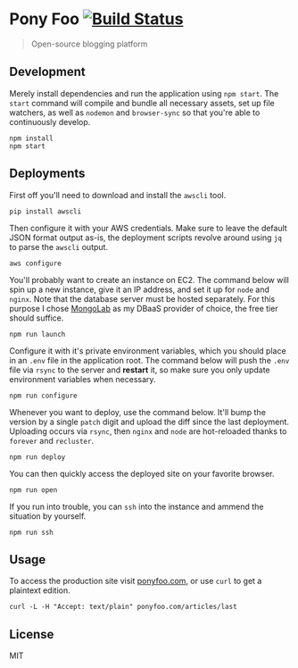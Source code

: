 # Pony Foo [![Build Status][1]][2]

> Open-source blogging platform

## Development

Merely install dependencies and run the application using `npm start`. The `start` command will compile and bundle all necessary assets, set up file watchers, as well as `nodemon` and `browser-sync` so that you're able to continuously develop.

```shell
npm install
npm start
```

## Deployments

First off you'll need to download and install the `awscli` tool.

```shell
pip install awscli
```

Then configure it with your AWS credentials. Make sure to leave the default JSON format output as-is, the deployment scripts revolve around using `jq` to parse the `awscli` output.

```shell
aws configure
```

You'll probably want to create an instance on EC2. The command below will spin up a new instance, give it an IP address, and set it up for `node` and `nginx`. Note that the database server must be hosted separately. For this purpose I chose [MongoLab][3] as my DBaaS provider of choice, the free tier should suffice.

```shell
npm run launch
```

Configure it with it's private environment variables, which you should place in an `.env` file in the application root. The command below will push the `.env` file via `rsync` to the server and **restart** it, so make sure you only update environment variables when necessary.

```shell
npm run configure
```

Whenever you want to deploy, use the command below. It'll bump the version by a single `patch` digit and upload the diff since the last deployment. Uploading occurs via `rsync`, then `nginx` and `node` are hot-reloaded thanks to `forever` and `recluster`.

```shell
npm run deploy
```

You can then quickly access the deployed site on your favorite browser.

```shell
npm run open
```

If you run into trouble, you can `ssh` into the instance and ammend the situation by yourself.

```shell
npm run ssh
```

## Usage

To access the production site visit [ponyfoo.com][4], or use `curl` to get a plaintext edition.

```shell
curl -L -H "Accept: text/plain" ponyfoo.com/articles/last
```

## License

MIT

  [1]: https://travis-ci.org/ponyfoo/ponyfoo.png?branch=master
  [2]: https://travis-ci.org/ponyfoo/ponyfoo
  [3]: http://mongolab.com/
  [4]: https://github.com/ponyfoo/ponyfoo
